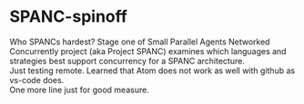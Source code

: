 # SPANC-spinoff
Who SPANCs hardest?  Stage one of Small Parallel Agents Networked Concurrently project (aka Project SPANC) examines which languages and strategies best support concurrency for a SPANC architecture.  
Just testing remote.  Learned that Atom does not work as well with github as vs-code does.  
One more line just for good measure.

